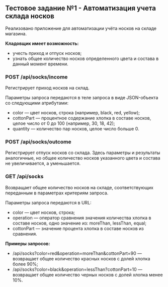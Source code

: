## Тестовое задание №1 - Автоматизация учета склада носков

Реализовано приложение для автоматизации учёта носков на складе магазина. 

**Кладовщик имеет возможность:**
* учесть приход и отпуск носков;
* узнать общее количество носков определенного цвета и состава в данный момент времени.

### POST /api/socks/income
Регистрирует приход носков на склад.

Параметры запроса передаются в теле запроса в виде JSON-объекта со следующими атрибутами:

* color — цвет носков, строка (например, black, red, yellow);
* cottonPart — процентное содержание хлопка в составе носков, целое число от 0 до 100 (например, 30, 18, 42);
* quantity — количество пар носков, целое число больше 0.

### POST /api/socks/outcome
Регистрирует отпуск носков со склада. Здесь параметры и результаты аналогичные, но общее количество носков указанного цвета и состава не увеличивается, а уменьшается.

### GET /api/socks
Возвращает общее количество носков на складе, соответствующих переданным в параметрах критериям запроса.

Параметры запроса передаются в URL:

* color — цвет носков, строка;
* operation — оператор сравнения значения количества хлопка в составе носков, одно значение из: moreThan, lessThan, equal;
* cottonPart — значение процента хлопка в составе носков из сравнения.

**Примеры запросов:**
* /api/socks?color=red&operation=moreThan&cottonPart=90 — возвращает общее количество красных носков с долей хлопка более 90%;
* /api/socks?color=black&operation=lessThan?cottonPart=10 — возвращает общее количество черных носков с долей хлопка менее 10%.

